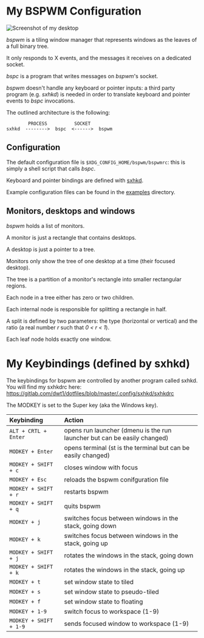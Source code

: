# My BSPWM Configuration

![Screenshot of my desktop](https://www.gitlab.com/dwt1/dotfiles/raw/master/.screenshots/dotfiles08.png)

*bspwm* is a tiling window manager that represents windows as the leaves of a full binary tree.

It only responds to X events, and the messages it receives on a dedicated socket.

*bspc* is a program that writes messages on *bspwm*'s socket.

*bspwm* doesn't handle any keyboard or pointer inputs: a third party program (e.g. *sxhkd*) is needed in order to translate keyboard and pointer events to *bspc* invocations.

The outlined architecture is the following:

```
        PROCESS          SOCKET
sxhkd  -------->  bspc  <------>  bspwm
```

## Configuration

The default configuration file is `$XDG_CONFIG_HOME/bspwm/bspwmrc`: this is simply a shell script that calls *bspc*.

Keyboard and pointer bindings are defined with [sxhkd](https://github.com/baskerville/sxhkd).

Example configuration files can be found in the [examples](examples) directory.

## Monitors, desktops and windows

*bspwm* holds a list of monitors.

A monitor is just a rectangle that contains desktops.

A desktop is just a pointer to a tree.

Monitors only show the tree of one desktop at a time (their focused desktop).

The tree is a partition of a monitor's rectangle into smaller rectangular regions.

Each node in a tree either has zero or two children.

Each internal node is responsible for splitting a rectangle in half.

A split is defined by two parameters: the type (horizontal or vertical) and the ratio (a real number *r* such that *0 < r < 1*).

Each leaf node holds exactly one window.

# My Keybindings (defined by sxhkd)

The keybindings for bspwm are controlled by another program called sxhkd.  You will find my sxhkdrc here: https://gitlab.com/dwt1/dotfiles/blob/master/.config/sxhkd/sxhkdrc

The MODKEY is set to the Super key (aka the Windows key).

| Keybinding | Action |
| :--- | :--- |
| `ALT + CRTL + Enter` | opens run launcher (dmenu is the run launcher but can be easily changed) |
| `MODKEY + Enter` | opens terminal (st is the terminal but can be easily changed) |
| `MODKEY + SHIFT + c` | closes window with focus |
| `MODKEY + Esc` | reloads the bspwm conifguration file |
| `MODKEY + SHIFT + r` | restarts bspwm |
| `MODKEY + SHIFT + q` | quits bspwm |
| `MODKEY + j` | switches focus between windows in the stack, going down |
| `MODKEY + k` | switches focus between windows in the stack, going up |
| `MODKEY + SHIFT + j` | rotates the windows in the stack, going down|
| `MODKEY + SHIFT + k` | rotates the windows in the stack, going up |
| `MODKEY + t` | set window state to tiled |
| `MODKEY + s` | set window state to pseudo-tiled |
| `MODKEY + f` | set window state to floating |
| `MODKEY + 1-9` | switch focus to workspace (1-9) |
| `MODKEY + SHIFT + 1-9` | sends focused window to workspace (1-9) |


